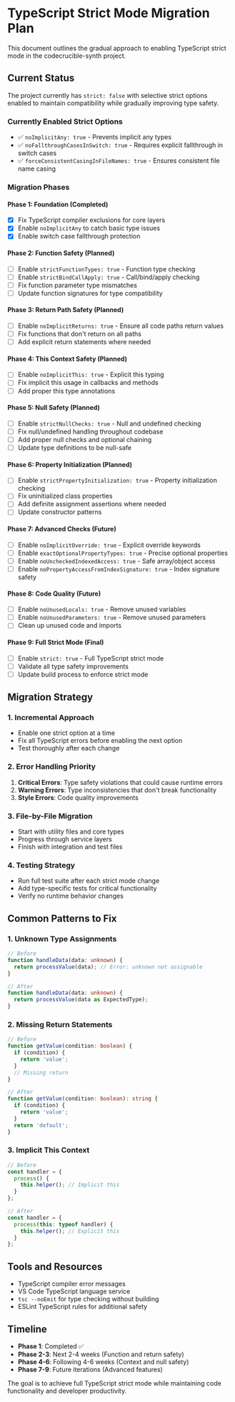 # TypeScript Strict Mode Migration Plan

This document outlines the gradual approach to enabling TypeScript strict mode in the codecrucible-synth project.

## Current Status

The project currently has `strict: false` with selective strict options enabled to maintain compatibility while gradually improving type safety.

### Currently Enabled Strict Options

- ✅ `noImplicitAny: true` - Prevents implicit any types
- ✅ `noFallthroughCasesInSwitch: true` - Requires explicit fallthrough in switch cases
- ✅ `forceConsistentCasingInFileNames: true` - Ensures consistent file name casing

### Migration Phases

#### Phase 1: Foundation (Completed)
- [x] Fix TypeScript compiler exclusions for core layers
- [x] Enable `noImplicitAny` to catch basic type issues
- [x] Enable switch case fallthrough protection

#### Phase 2: Function Safety (Planned)
- [ ] Enable `strictFunctionTypes: true` - Function type checking
- [ ] Enable `strictBindCallApply: true` - Call/bind/apply checking  
- [ ] Fix function parameter type mismatches
- [ ] Update function signatures for type compatibility

#### Phase 3: Return Path Safety (Planned)
- [ ] Enable `noImplicitReturns: true` - Ensure all code paths return values
- [ ] Fix functions that don't return on all paths
- [ ] Add explicit return statements where needed

#### Phase 4: This Context Safety (Planned)
- [ ] Enable `noImplicitThis: true` - Explicit this typing
- [ ] Fix implicit this usage in callbacks and methods
- [ ] Add proper this type annotations

#### Phase 5: Null Safety (Planned)
- [ ] Enable `strictNullChecks: true` - Null and undefined checking
- [ ] Fix null/undefined handling throughout codebase
- [ ] Add proper null checks and optional chaining
- [ ] Update type definitions to be null-safe

#### Phase 6: Property Initialization (Planned)  
- [ ] Enable `strictPropertyInitialization: true` - Property initialization checking
- [ ] Fix uninitialized class properties
- [ ] Add definite assignment assertions where needed
- [ ] Update constructor patterns

#### Phase 7: Advanced Checks (Future)
- [ ] Enable `noImplicitOverride: true` - Explicit override keywords
- [ ] Enable `exactOptionalPropertyTypes: true` - Precise optional properties
- [ ] Enable `noUncheckedIndexedAccess: true` - Safe array/object access
- [ ] Enable `noPropertyAccessFromIndexSignature: true` - Index signature safety

#### Phase 8: Code Quality (Future)
- [ ] Enable `noUnusedLocals: true` - Remove unused variables
- [ ] Enable `noUnusedParameters: true` - Remove unused parameters
- [ ] Clean up unused code and imports

#### Phase 9: Full Strict Mode (Final)
- [ ] Enable `strict: true` - Full TypeScript strict mode
- [ ] Validate all type safety improvements
- [ ] Update build process to enforce strict mode

## Migration Strategy

### 1. Incremental Approach
- Enable one strict option at a time
- Fix all TypeScript errors before enabling the next option
- Test thoroughly after each change

### 2. Error Handling Priority
1. **Critical Errors**: Type safety violations that could cause runtime errors
2. **Warning Errors**: Type inconsistencies that don't break functionality
3. **Style Errors**: Code quality improvements

### 3. File-by-File Migration
- Start with utility files and core types
- Progress through service layers
- Finish with integration and test files

### 4. Testing Strategy
- Run full test suite after each strict mode change
- Add type-specific tests for critical functionality
- Verify no runtime behavior changes

## Common Patterns to Fix

### 1. Unknown Type Assignments
```typescript
// Before
function handleData(data: unknown) {
  return processValue(data); // Error: unknown not assignable
}

// After  
function handleData(data: unknown) {
  return processValue(data as ExpectedType);
}
```

### 2. Missing Return Statements
```typescript
// Before
function getValue(condition: boolean) {
  if (condition) {
    return 'value';
  }
  // Missing return
}

// After
function getValue(condition: boolean): string {
  if (condition) {
    return 'value';
  }
  return 'default';
}
```

### 3. Implicit This Context
```typescript
// Before
const handler = {
  process() {
    this.helper(); // Implicit this
  }
};

// After
const handler = {
  process(this: typeof handler) {
    this.helper(); // Explicit this
  }
};
```

## Tools and Resources

- TypeScript compiler error messages
- VS Code TypeScript language service
- `tsc --noEmit` for type checking without building
- ESLint TypeScript rules for additional safety

## Timeline

- **Phase 1**: Completed ✅
- **Phase 2-3**: Next 2-4 weeks (Function and return safety)
- **Phase 4-6**: Following 4-6 weeks (Context and null safety)
- **Phase 7-9**: Future iterations (Advanced features)

The goal is to achieve full TypeScript strict mode while maintaining code functionality and developer productivity.